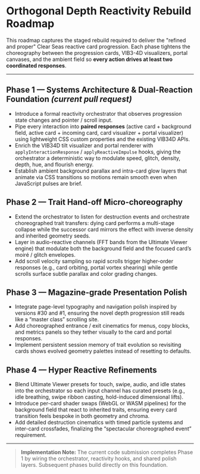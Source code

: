 # Orthogonal Depth Reactivity Rebuild Roadmap

This roadmap captures the staged rebuild required to deliver the "refined and proper" Clear Seas reactive card progression.  Each phase tightens the choreography between the progression cards, VIB3-4D visualizers, portal canvases, and the ambient field so **every action drives at least two coordinated responses**.

---

## Phase 1 — Systems Architecture & Dual-Reaction Foundation *(current pull request)*
- Introduce a formal reactivity orchestrator that observes progression state changes and pointer / scroll input.
- Pipe every interaction into **paired responses** (active card + background field, active card + incoming card, card visualizer + portal visualizer) using lightweight CSS custom properties and the existing VIB34D APIs.
- Enrich the VIB34D tilt visualizer and portal renderer with `applyInteractionResponse` / `applyReactiveImpulse` hooks, giving the orchestrator a deterministic way to modulate speed, glitch, density, depth, hue, and flourish energy.
- Establish ambient background parallax and intra-card glow layers that animate via CSS transitions so motions remain smooth even when JavaScript pulses are brief.

## Phase 2 — Trait Hand-off Micro-choreography
- Extend the orchestrator to listen for destruction events and orchestrate choreographed trait transfers: dying card performs a multi-stage collapse while the successor card mirrors the effect with inverse density and inherited geometry seeds.
- Layer in audio-reactive channels (FFT bands from the Ultimate Viewer engine) that modulate both the background field and the focused card’s moiré / glitch envelopes.
- Add scroll velocity sampling so rapid scrolls trigger higher-order responses (e.g., card orbiting, portal vortex shearing) while gentle scrolls surface subtle parallax and color grading changes.

## Phase 3 — Magazine-grade Presentation Polish
- Integrate page-level typography and navigation polish inspired by versions #30 and #1, ensuring the novel depth progression still reads like a “master class” scrolling site.
- Add choreographed entrance / exit cinematics for menus, copy blocks, and metrics panels so they tether visually to the card and portal responses.
- Implement persistent session memory of trait evolution so revisiting cards shows evolved geometry palettes instead of resetting to defaults.

## Phase 4 — Hyper Reactive Refinements
- Blend Ultimate Viewer presets for touch, swipe, audio, and idle states into the orchestrator so each input channel has curated presets (e.g., idle breathing, swipe ribbon casting, hold-induced dimensional lifts).
- Introduce per-card shader swaps (WebGL or WASM pipelines) for the background field that react to inherited traits, ensuring every card transition feels bespoke in both geometry and chroma.
- Add detailed destruction cinematics with timed particle systems and inter-card crossfades, finalizing the “spectacular choreographed event” requirement.

---

> **Implementation Note:** The current code submission completes Phase 1 by wiring the orchestrator, reactivity hooks, and shared polish layers.  Subsequent phases build directly on this foundation.
